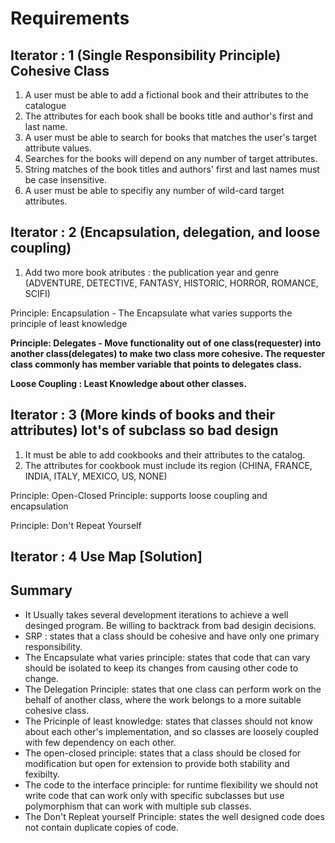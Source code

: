 # Requirements

## Iterator : 1 (Single Responsibility Principle) Cohesive Class

1. A user must be able to add a fictional book and their attributes to the catalogue
2. The attributes for each book shall be books title and author's first and last name.
3. A user must be able to search for books that matches the user's target attribute values.
4. Searches for the books will depend on any number of target attributes.
5. String matches of the book titles and authors' first and last names must be case insensitive.
6. A user must be able to specifiy any number of wild-card target attributes.

## Iterator : 2 (Encapsulation, delegation, and loose coupling)

1. Add two more book atributes : the publication year and genre (ADVENTURE, DETECTIVE, FANTASY, HISTORIC, HORROR, ROMANCE, SCIFI)

Principle: Encapsulation - The Encapsulate what varies supports the principle of least knowledge

**Principle: Delegates - Move functionality out of one class(requester) into another class(delegates) to make two class more cohesive. The requester class commonly has member variable that points to delegates class.**

**Loose Coupling : Least Knowledge about other classes.**

## Iterator : 3 (More kinds of books and their attributes) lot's of subclass so bad design

1. It must be able to add cookbooks and their attributes to the catalog.
2. The attributes for cookbook must include its region (CHINA, FRANCE, INDIA, ITALY, MEXICO, US, NONE)

Principle: Open-Closed Principle: supports loose coupling and encapsulation

Principle: Don't Repeat Yourself

## Iterator : 4 Use Map [Solution]

## Summary

* It Usually takes several development iterations to achieve a well desinged program. Be willing to backtrack from bad desigin decisions.
* SRP : states that a class should be cohesive and have only one primary responsibility.
* The Encapsulate what varies principle: states that code that can vary should be isolated to keep its changes from causing other code to change.
* The Delegation Principle: states that one class can perform work on the behalf of another class, where the work belongs to a more suitable cohesive class.
* The Pricinple of least knowledge: states that classes should not know about each other's implementation, and so classes are loosely coupled with few dependency on each other.
* The open-closed principle: states that a class should be closed for modification but open for extension to provide both stability and fexibilty.
* The code to the interface principle: for runtime flexibility we should not write code that can work only with specific subclasses but use polymorphism that can work with multiple sub classes.
* The Don't Repleat yourself Principle: states the well designed code does not contain duplicate copies of code.
